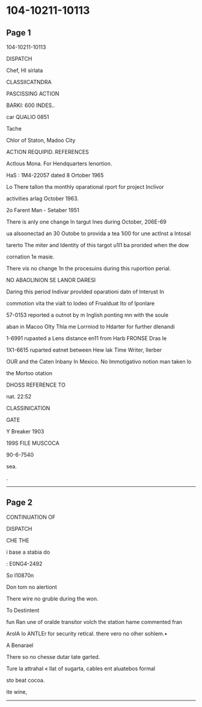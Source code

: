 # 104-10211-10113

## Page 1

104-10211-10113

DISPATCH

Chef, HI sirlata

CLASSIICATNDRA

PASCISSING ACTION

BARKI: 600 INDES..

car QUALIO 0851

Tache

Chlor of Staton, Madoo City

ACTION REQUIPID. REFERENCES

Actlous Mona. For Hendquarters lenortion.

HaS : 1M4-22057 dated 8 Ortober 1965

Lo There tallon tha monthly oparational rport for project Inclivor

activities arlag October 1963.

2o Farent Man - Setaber 1951

There is anly one change ln targut Ines during October, 206E-69

ua alsoonectad an 30 Outobe to provida a tea 1i00 for une actInst a Intosal

tarerto The miter and Identity of this targot u1l1 ba prorided when the dow

cornation 1e masie.

There vis no change 1n the procesuins during this ruportion perial.

NO ABAOLINION SE LANOR DARESI

Daring this period Indivar provlded oparationi datn of Interust In

commotion vita the vialt to lodeo of Frualduat Ito of Iponlare

57-0153 reported a outnot by m Inglish ponting mn with the soule

aban in Macoo Olty Thla me Lorrniod to Hdarter for further dlenandi

1-6991 rupasted a Lens distance en11 from Harb FRONSE Dras le

1X1-6615 ruparted eatnet between Hew lak Time Writer, Ilerber

OUR and the Caten Inbany In Mexico. No Immotigativo notion man taken lo

the Mortoo otation

DHOSS REFERENCE TO

nat. 22:52

CLASSINICATION

GATE

Y Breaker 1903

199S FILE MUSCOCA

90-6-7540

sea.

.

---

## Page 2

CONTINUATION OF

DISPATCH

CHE THE

i base a stabia do

: E0NG4-2492

So I10870n

Don tom no alertiont

There wire no gruble during the won.

To Destintent

fun Ran une of oralde transitor volch the station hame commented fran

ArolA lo ANTLEr for security retIcal. there vero no olher sohlem.•

A Benarael

There so no chesse dutar tate garted.

Ture la attrahal « llat of sugarta, cables ent aluatebos formal

sto beat cocoa.

ite wine,

---

